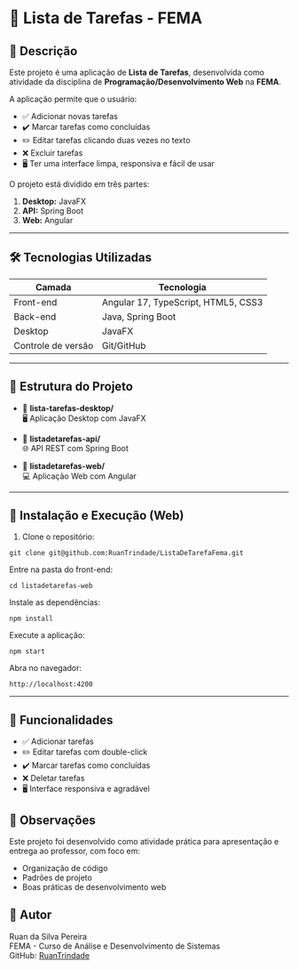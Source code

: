 # 📝 Lista de Tarefas - FEMA

## 🌟 Descrição

Este projeto é uma aplicação de **Lista de Tarefas**, desenvolvida como atividade da disciplina de **Programação/Desenvolvimento Web** na **FEMA**.  

A aplicação permite que o usuário:  
- ✅ Adicionar novas tarefas  
- ✔️ Marcar tarefas como concluídas  
- ✏️ Editar tarefas clicando duas vezes no texto  
- ❌ Excluir tarefas  
- 🖥️ Ter uma interface limpa, responsiva e fácil de usar  

O projeto está dividido em três partes:  
1. **Desktop:** JavaFX  
2. **API:** Spring Boot  
3. **Web:** Angular

---

## 🛠 Tecnologias Utilizadas

| Camada        | Tecnologia                     |
|---------------|--------------------------------|
| Front-end     | Angular 17, TypeScript, HTML5, CSS3 |
| Back-end      | Java, Spring Boot              |
| Desktop       | JavaFX                          |
| Controle de versão | Git/GitHub                |

---

## 📂 Estrutura do Projeto

- 📁 **lista-tarefas-desktop/**  
  🖥️ Aplicação Desktop com JavaFX

- 📁 **listadetarefas-api/**  
  🌐 API REST com Spring Boot

- 📁 **listadetarefas-web/**  
  💻 Aplicação Web com Angular


---

## 🚀 Instalação e Execução (Web)

1. Clone o repositório:  
```
git clone git@github.com:RuanTrindade/ListaDeTarefaFema.git
```
Entre na pasta do front-end: 
```
cd listadetarefas-web
```
Instale as dependências:
```
npm install
```
Execute a aplicação:
```
npm start
```
Abra no navegador:
```
http://localhost:4200
```

---

## 🎯 Funcionalidades 
- ✅ Adicionar tarefas  
- ✏️ Editar tarefas com double-click  
- ✔️ Marcar tarefas como concluídas  
- ❌ Deletar tarefas  
- 🖥️ Interface responsiva e agradável  

## 📌 Observações
Este projeto foi desenvolvido como atividade prática para apresentação e entrega ao professor, com foco em:  
- Organização de código  
- Padrões de projeto  
- Boas práticas de desenvolvimento web  

## 👤 Autor  
Ruan da Silva Pereira  
FEMA - Curso de Análise e Desenvolvimento de Sistemas  
GitHub: [RuanTrindade](https://github.com/RuanTrindade/ListaDeTarefaFema.git)
